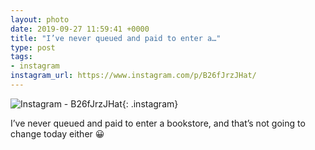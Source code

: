 ```yaml
---
layout: photo
date: 2019-09-27 11:59:41 +0000
title: "I’ve never queued and paid to enter a…"
type: post
tags:
- instagram
instagram_url: https://www.instagram.com/p/B26fJrzJHat/
---
```


![Instagram - B26fJrzJHat](https://colinseymour.co.uk/img/B26fJrzJHat.jpg){: .instagram}

I’ve never queued and paid to enter a bookstore, and that’s not going to change today either 😀
